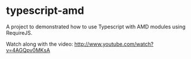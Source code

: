 typescript-amd
==============

A project to demonstrated how to use Typescript with AMD modules using RequireJS.

Watch along with the video: http://www.youtube.com/watch?v=4AGQpv0MKsA
